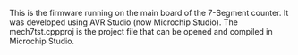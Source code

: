 This is the firmware running on the main board of the 7-Segment counter.
It was developed using AVR Studio (now Microchip Studio).
The mech7tst.cppproj is the project file that can be opened and compiled in Microchip Studio.
